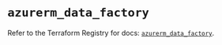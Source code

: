 # `azurerm_data_factory`

Refer to the Terraform Registry for docs: [`azurerm_data_factory`](https://registry.terraform.io/providers/hashicorp/azurerm/3.96.0/docs/resources/data_factory).
